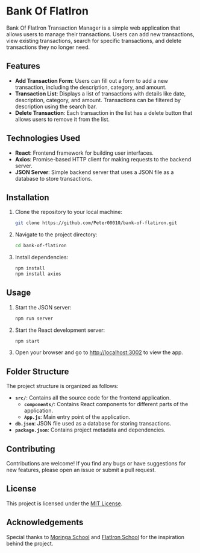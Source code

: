 # Bank Of FlatIron

Bank Of FlatIron Transaction Manager is a simple web application that allows users to manage their transactions. Users can add new transactions, view existing transactions, search for specific transactions, and delete transactions they no longer need.

## Features

- **Add Transaction Form**: Users can fill out a form to add a new transaction, including the description, category, and amount.
- **Transaction List**: Displays a list of transactions with details like date, description, category, and amount. Transactions can be filtered by description using the search bar.
- **Delete Transaction**: Each transaction in the list has a delete button that allows users to remove it from the list.

## Technologies Used

- **React**: Frontend framework for building user interfaces.
- **Axios**: Promise-based HTTP client for making requests to the backend server.
- **JSON Server**: Simple backend server that uses a JSON file as a database to store transactions.

## Installation

1. Clone the repository to your local machine:

    ```bash
    git clone https://github.com/Peter00010/bank-of-flatiron.git
    ```

2. Navigate to the project directory:

    ```bash
    cd bank-of-flatiron
    ```

3. Install dependencies:

    ```bash
    npm install
    npm install axios
    ```

## Usage

1. Start the JSON server:

    ```bash
    npm run server
    ```

2. Start the React development server:

    ```bash
    npm start
    ```

3. Open your browser and go to [http://localhost:3002](http://localhost:3002) to view the app.

## Folder Structure

The project structure is organized as follows:

- **`src/`**: Contains all the source code for the frontend application.
  - **`components/`**: Contains React components for different parts of the application.
  - **`App.js`**: Main entry point of the application.
- **`db.json`**: JSON file used as a database for storing transactions.
- **`package.json`**: Contains project metadata and dependencies.

## Contributing

Contributions are welcome! If you find any bugs or have suggestions for new features, please open an issue or submit a pull request.

## License

This project is licensed under the [MIT License](LICENSE).

## Acknowledgements

Special thanks to [Moringa School](https://moringaschool.com/) and [FlatIron School](https://flatironschool.com/) for the inspiration behind the project.